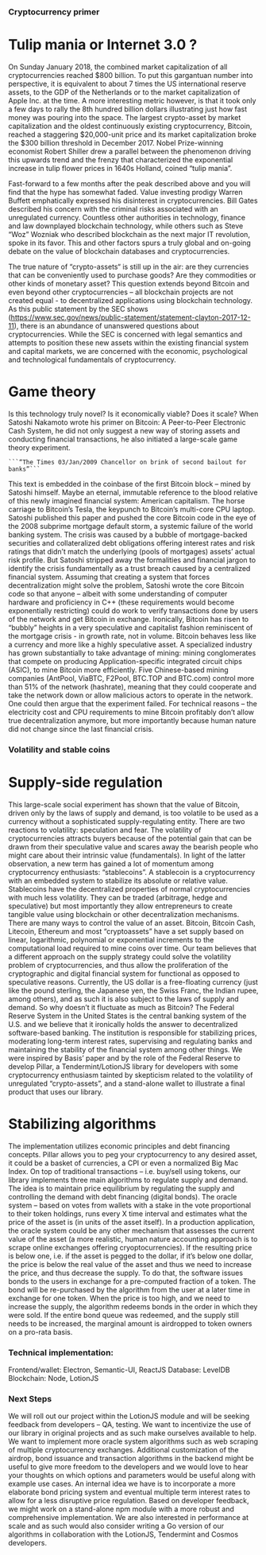 ### Cryptocurrency primer
# Tulip mania or Internet 3.0 ?
On Sunday January 2018, the combined market capitalization of all cryptocurrencies reached $800 billion. To put this gargantuan number into perspective, it is equivalent to about 7 times the US international reserve assets, to the GDP of the Netherlands or to the market capitalization of Apple Inc. at the time. A more interesting metric however, is that it took only a few days to rally the 8th hundred billion dollars illustrating just how fast money was pouring into the space. The largest crypto-asset by market capitalization and the oldest continuously existing cryptocurrency, Bitcoin, reached a staggering $20,000-unit price and its market capitalization broke the $300 billion threshold in December 2017. Nobel Prize-winning economist Robert Shiller drew a parallel between the phenomenon driving this upwards trend and the frenzy that characterized the exponential increase in tulip flower prices in 1640s Holland, coined “tulip mania”. 

Fast-forward to a few months after the peak described above and you will find that the hype has somewhat faded. Value investing prodigy Warren Buffett emphatically expressed his disinterest in cryptocurrencies. Bill Gates described his concern with the criminal risks associated with an unregulated currency. Countless other authorities in technology, finance and law downplayed blockchain technology, while others such as Steve “Woz” Wozniak who described blockchain as the next major IT revolution, spoke in its favor. This and other factors spurs a truly global and on-going debate on the value of blockchain databases and cryptocurrencies.

The true nature of “crypto-assets“ is still up in the air: are they currencies that can be conveniently used to purchase goods? Are they commodities or other kinds of monetary asset? This question extends beyond Bitcoin and even beyond other cryptocurrencies – all blockchain projects are not created equal - to decentralized applications using blockchain technology. As this public statement by the SEC shows (https://www.sec.gov/news/public-statement/statement-clayton-2017-12-11), there is an abundance of unanswered questions about cryptocurrencies. While the SEC is concerned with legal semantics and attempts to position these new assets within the existing financial system and capital markets, we are concerned with the economic, psychological and technological fundamentals of cryptocurrency.

# Game theory
Is this technology truly novel? Is it economically viable? Does it scale? When Satoshi Nakamoto wrote his primer on Bitcoin: A Peer-to-Peer Electronic Cash System, he did not only suggest a new way of storing assets and conducting financial transactions, he also initiated a large-scale game theory experiment. 

    ```“The Times 03/Jan/2009 Chancellor on brink of second bailout for banks”```

This text is embedded in the coinbase of the first Bitcoin block – mined by Satoshi himself. Maybe an eternal, immutable reference to the blood relative of this newly imagined financial system: American capitalism. The horse carriage to Bitcoin’s Tesla, the keypunch to Bitcoin’s multi-core CPU laptop. Satoshi published this paper and pushed the core Bitcoin code in the eye of the 2008 subprime mortgage default storm, a systemic failure of the world banking system. The crisis was caused by a bubble of mortgage-backed securities and collateralized debt obligations offering interest rates and risk ratings that didn’t match the underlying (pools of mortgages) assets’ actual risk profile. But Satoshi stripped away the formalities and financial jargon to identify the crisis fundamentally as a trust breach caused by a centralized financial system. Assuming that creating a system that forces decentralization might solve the problem, Satoshi wrote the core Bitcoin code so that anyone – albeit with some understanding of computer hardware and proficiency in C++ (these requirements would become exponentially restricting) could do work to verify transactions done by users of the network and get Bitcoin in exchange.
Ironically, Bitcoin has risen to “bubbly” heights in a very speculative and capitalist fashion reminiscent of the mortgage crisis - in growth rate, not in volume. Bitcoin behaves less like a currency and more like a highly speculative asset. A specialized industry has grown substantially to take advantage of mining: mining conglomerates that compete on producing Application-specific integrated circuit chips (ASIC), to mine Bitcoin more efficiently. Five Chinese-based mining companies (AntPool, ViaBTC, F2Pool, BTC.TOP and BTC.com) control more than 51% of the network (hashrate), meaning that they could cooperate and take the network down or allow malicious actors to operate in the network. One could then argue that the experiment failed. For technical reasons – the electricity cost and CPU requirements to mine Bitcoin profitably don’t allow true decentralization anymore, but more importantly because human nature did not change since the last financial crisis.

### Volatility and stable coins
# Supply-side regulation
This large-scale social experiment has shown that the value of Bitcoin, driven only by the laws of supply and demand, is too volatile to be used as a currency without a sophisticated supply-regulating entity. There are two reactions to volatility: speculation and fear. The volatility of cryptocurrencies attracts buyers because of the potential gain that can be drawn from their speculative value and scares away the bearish people who might care about their intrinsic value (fundamentals). In light of the latter observation, a new term has gained a lot of momentum among cryptocurrency enthusiasts: “stablecoins”. A stablecoin is a cryptocurrency with an embedded system to stabilize its absolute or relative value.  Stablecoins have the decentralized properties of normal cryptocurrencies with much less volatility. They can be traded (arbitrage, hedge and speculative) but most importantly they allow entrepreneurs to create tangible value using blockchain or other decentralization mechanisms. There are many ways to control the value of an asset. Bitcoin, Bitcoin Cash, Litecoin, Ethereum and most “cryptoassets” have a set supply based on linear, logarithmic, polynomial or exponential increments to the computational load required to mine coins over time. Our team believes that a different approach on the supply strategy could solve the volatility problem of cryptocurrencies, and thus allow the proliferation of the cryptographic and digital financial system for functional as opposed to speculative reasons. Currently, the US dollar is a free-floating currency (just like the pound sterling, the Japanese yen, the Swiss Franc, the Indian rupee, among others), and as such it is also subject to the laws of supply and demand. So why doesn’t it fluctuate as much as Bitcoin? The Federal Reserve System in the United States is the central banking system of the U.S. and we believe that it ironically holds the answer to decentralized software-based banking. The institution is responsible for stabilizing prices, moderating long-term interest rates, supervising and regulating banks and maintaining the stability of the financial system among other things. We were inspired by Basis’ paper and by the role of the Federal Reserve to develop Pillar, a Tendermint/LotionJS library for developers with some cryptocurrency enthusiasm tainted by skepticism related to the volatility of unregulated “crypto-assets”, and a stand-alone wallet to illustrate a final product that uses our library.

# Stabilizing algorithms
The implementation utilizes economic principles and debt financing concepts. Pillar allows you to peg your cryptocurrency to any desired asset, it could be a basket of currencies, a CPI or even a normalized Big Mac Index. On top of traditional transactions – i.e. buy/sell using tokens, our library implements three main algorithms to regulate supply and demand. The idea is to maintain price equilibrium by regulating the supply and controlling the demand with debt financing (digital bonds). The oracle system – based on votes from wallets with a stake in the vote proportional to their token holdings, runs every X time interval and estimates what the price of the asset is (in units of the asset itself). In a production application, the oracle system could be any other mechanism that assesses the current value of the asset (a more realistic, human nature accounting approach is to scrape online exchanges offering cryoptocurrencies). If the resulting price is below one, i.e. if the asset is pegged to the dollar, if it’s below one dollar, the price is below the real value of the asset and thus we need to increase the price, and thus decrease the supply. To do that, the software issues bonds to the users in exchange for a pre-computed fraction of a token. The bond will be re-purchased by the algorithm from the user at a later time in exchange for one token. When the price is too high, and we need to increase the supply, the algorithm redeems bonds in the order in which they were sold. If the entire bond queue was redeemed, and the supply still needs to be increased, the marginal amount is airdropped to token owners on a pro-rata basis.

### Technical implementation:

Frontend/wallet: Electron, Semantic-UI, ReactJS Database: LevelDB Blockchain: Node, LotionJS

### Next Steps

We will roll out our project within the LotionJS module and will be seeking feedback from developers – QA, testing. We want to incentivize the use of our library in original projects and as such make ourselves available to help. We want to implement more oracle system algorithms such as web scraping of multiple cryptocurrency exchanges. Additional customization of the airdrop, bond issuance and transaction algorithms in the backend might be useful to give more freedom to the developers and we would love to hear your thoughts on which options and parameters would be useful along with example use cases. An internal idea we have is to incorporate a more elaborate bond pricing system and eventual multiple term interest rates to allow for a less disruptive price regulation. Based on developer feedback, we might work on a stand-alone npm module with a more robust and comprehensive implementation. We are also interested in performance at scale and as such would also consider writing a Go version of our algorithms in collaboration with the LotionJS, Tendermint and Cosmos developers.




